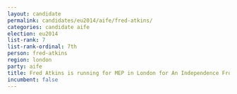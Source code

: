 ```yaml
---
layout: candidate
permalink: candidates/eu2014/aife/fred-atkins/
categories: candidate aife
election: eu2014
list-rank: 7
list-rank-ordinal: 7th
person: fred-atkins
region: london
party: aife
title: Fred Atkins is running for MEP in London for An Independence From Europe
incumbent: false
---
```

